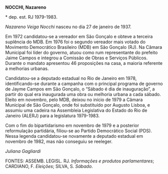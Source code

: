 **NOCCHI, Nazareno**

\* dep. est. RJ 1979-1983.

*Nazareno Veiga Nocchi* nasceu no dia 27 de janeiro de 1937.

Em 1972 candidatou-se a vereador em São Gonçalo e obteve a terceira
suplência do MDB. Em 1976 foi o segundo vereador mais votado do
Movimento Democrático Brasileiro (MDB) em São Gonçalo (RJ). Na Câmara
Municipal foi líder do governo, atuou como rum representante do prefeito
Jaime Campos e integrou a Comissão de Obras e Serviços Públicos. Durante
o mandato apresentou 46 proposições na casa, a maioria referente a
melhorias urbanas.

Candidatou-se a deputado estadual no Rio de Janeiro em 1978,
identificando-se durante a campanha com o principal programa de governo
de Jayme Campos em São Gonçalo, o “Sábado é dia de inauguração”, a
partir do qual era inaugurada uma obra ou melhoria urbana a cada sábado.
Eleito em novembro, pelo MDB, deixou no início de 1979 a Câmara
Municipal de São Gonçalo, onde foi substituído por Augusto Lisboa, e
assumiu uma cadeira na Assembleia Legislativa do Estado do Rio de
Janeiro (ALERJ) para a legislatura 1979-1983.

Com o fim do bipartidarismo em novembro de 1979 e a posterior
reformulação partidária, filiou-se ao Partido Democrático Social (PDS).
Nessa legenda candidatou-se novamente a deputado estadual em novembro de
1982, mas não conseguiu se reeleger.

*Juliana Gagliardi*

FONTES: ASSEMB. LEGISL. RJ. *Informações e produtos parlamentares*;
CARDIANO, F. *Eleições*; SILVA, S. *Sábado*.
